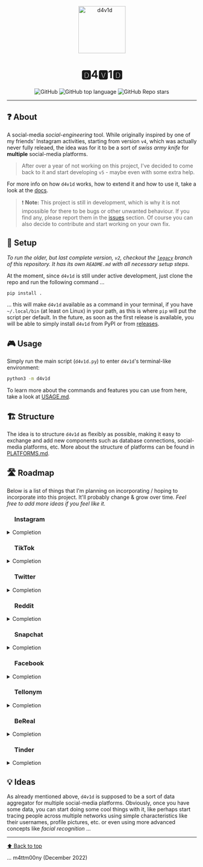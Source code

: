 <p align="center">
  <img alt="d4v1d" src="docs/_static/logo.png" width="125" height="125" />
</p>
<h1 align="center">🅳4🆅1🅳</h1>
<p align="center">
  <img alt="GitHub" src="https://img.shields.io/github/license/MattMoony/d4v1d?style=for-the-badge">
  <img alt="GitHub top language" src="https://img.shields.io/github/languages/top/MattMoony/d4v1d?style=for-the-badge">
  <img alt="GitHub Repo stars" src="https://img.shields.io/github/stars/MattMoony/d4v1d?style=for-the-badge&color=cecece">
</p>

---

## ❓ About

A social-media *social-engineering* tool. While originally inspired by one of my friends' Instagram  activities, starting from version `v4`, which was actually never fully releaed, the idea was for it to be a sort of *swiss army knife* for **multiple** social-media platforms.

> After over a year of not working on this project, I've decided to come back to it and start developing `v5` - maybe even with some extra help.

For more info on how `d4v1d` works, how to extend it and how to use it, take a look at the [docs](https://mattmoony.github.io/d4v1d).

> ❗ **Note:** This project is still in development, which is why it is not impossible for there to be bugs or other unwanted behaviour. If you find any, please report them in the [issues](https://github.com/MattMoony/d4v1d/issues) section. Of course you can also decide to contribute and start working on your own fix.

## 👷 Setup

*To run the older, but last complete version, `v2`, checkout the [`legacy`](https://github.com/MattMoony/d4v1d/tree/legacy) branch of this repository. It has its own `README.md` with all necessary setup steps.*

At the moment, since `d4v1d` is still under active development, just clone the repo and run the following command ...

```bash
pip install .
```

... this will make `d4v1d` available as a command in your terminal, if you have `~/.local/bin` (at least on Linux) in your path, as this is where `pip` will put the script per default. In the future, as soon as the first release is available, you will be able to simply install `d4v1d` from PyPI or from [releases](https://github.com/MattMoony/d4v1d/releases).

## 🎮 Usage

Simply run the main script (`d4v1d.py`) to enter `d4v1d`'s terminal-like environment:

```bash
python3 -m d4v1d
```

To learn more about the commands and features you can use from here, take a look at [USAGE.md](docs/USAGE.md).

## 🏗️ Structure

The idea is to structure `d4v1d` as flexibly as possible, making it easy to exchange and add new components such as database connections, social-media platforms, etc. More about the structure of platforms can be found in [PLATFORMS.md](docs/PLATFORMS.md).

## 🛣️ Roadmap

Below is a list of things that I'm planning on incorporating / hoping to incorporate into this project. It'll probably change & grow over time. *Feel free to add more ideas if you feel like it.*

### <img src="https://instagram.com/favicon.ico" height="16em" width="auto" /> Instagram

<details>

<summary>Completion <img src="https://progress-bar.dev/15/" height="13em" /></summary>

- [ ] Data Collection
  - [x] Profile Overview
  - [ ] Posts
    - [ ] Media
    - [ ] Comments
  - [ ] Followers / Following
  - [ ] Stories
- [ ] DB Controllers
  - [x] SQLite
  - [ ] MySQL
  - [ ] Postgres

</details>

### <img src="https://tiktok.com/favicon.ico" height="16em" width="auto" /> TikTok

<details>

<summary>Completion <img src="https://progress-bar.dev/0/" height="13em" /></summary>

- [ ] Data Collection
  - [ ] Profile Overview
  - [ ] Posts
    - [ ] Media
    - [ ] Comments
  - [ ] Followers / Following
- [ ] DB Controllers
  - [ ] SQLite
  - [ ] MySQL
  - [ ] Postgres

</details>

### <img src="https://twitter.com/favicon.ico" height="16em" width="auto" /> Twitter

<details>

<summary>Completion <img src="https://progress-bar.dev/0/" height="13em" /></summary>

- [ ] Data Collection
- [ ] DB Controllers
  - [ ] SQLite
  - [ ] MySQL
  - [ ] Postgres

</details>

### <img src="https://reddit.com/favicon.ico" height="16em" width="auto" /> Reddit

<details>

<summary>Completion <img src="https://progress-bar.dev/0/" height="13em" /></summary>

- [ ] Data Collection
- [ ] DB Controllers
  - [ ] SQLite
  - [ ] MySQL
  - [ ] Postgres

</details>

### <img src="https://snapchat.com/images/favicon.png" height="16em" width="auto" /> Snapchat

<details>

<summary>Completion <img src="https://progress-bar.dev/0/" height="13em" /></summary>

- [ ] Data Collection
- [ ] DB Controllers
  - [ ] SQLite
  - [ ] MySQL
  - [ ] Postgres

</details>

### <img src="https://facebook.com/favicon.ico" height="16em" width="auto" /> Facebook

<details>

<summary>Completion <img src="https://progress-bar.dev/0/" height="13em" /></summary>

- [ ] Data Collection
- [ ] DB Controllers
  - [ ] SQLite
  - [ ] MySQL
  - [ ] Postgres

</details>

### <img src="https://www2.tellonym.me/assets/img/icon64x64.png" height="16em" width="auto" /> Tellonym

<details>

<summary>Completion <img src="https://progress-bar.dev/0/" height="13em" /></summary>

- [ ] Data Collection
- [ ] DB Controllers
  - [ ] SQLite
  - [ ] MySQL
  - [ ] Postgres

</details>

### <img src="https://bere.al/favicon.ico" height="16em" width="auto" /> BeReal

<details>

<summary>Completion <img src="https://progress-bar.dev/0/" height="13em" /></summary>

- [ ] Data Collection
- [ ] DB Controllers
  - [ ] SQLite
  - [ ] MySQL
  - [ ] Postgres

</details>

### <img src="https://tinder.com/favicon.ico" height="16em" width="auto" /> Tinder

<details>

<summary>Completion <img src="https://progress-bar.dev/0/" height="13em" /></summary>

- [ ] Data Collection
- [ ] DB Controllers
  - [ ] SQLite
  - [ ] MySQL
  - [ ] Postgres

</details>

## 💡 Ideas

As already mentioned above, `d4v1d` is supposed to be a sort of data aggregator for multiple social-media platforms. Obviously, once you have some data, you can start doing some cool things with it, like perhaps start tracing people across multiple networks using simple characteristics like their usernames, profile pictures, etc. or even using more advanced concepts like *facial recognition* ...

---

[⬆️ Back to top](#❓-about)

... m4ttm00ny (December 2022)
